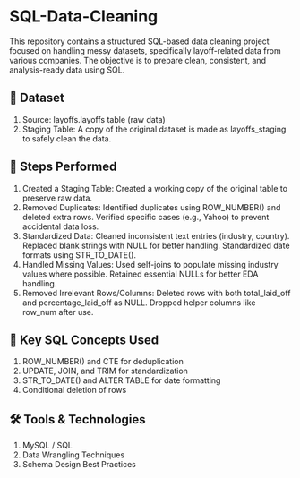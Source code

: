 # SQL-Data-Cleaning

This repository contains a structured SQL-based data cleaning project focused on handling messy datasets, specifically layoff-related data from various companies. The objective is to prepare clean, consistent, and analysis-ready data using SQL.

## 📁 Dataset
1. Source: layoffs.layoffs table (raw data)
2. Staging Table: A copy of the original dataset is made as layoffs_staging to safely clean the data.

## 🔧 Steps Performed
1. Created a Staging Table:
   Created a working copy of the original table to preserve raw data.
2. Removed Duplicates:
   Identified duplicates using ROW_NUMBER() and deleted extra rows.
   Verified specific cases (e.g., Yahoo) to prevent accidental data loss.
3. Standardized Data:
   Cleaned inconsistent text entries (industry, country).
   Replaced blank strings with NULL for better handling.
   Standardized date formats using STR_TO_DATE().
4. Handled Missing Values:
   Used self-joins to populate missing industry values where possible.
   Retained essential NULLs for better EDA handling.
5. Removed Irrelevant Rows/Columns:
   Deleted rows with both total_laid_off and percentage_laid_off as NULL.
   Dropped helper columns like row_num after use.

## 📌 Key SQL Concepts Used
1. ROW_NUMBER() and CTE for deduplication
2. UPDATE, JOIN, and TRIM for standardization
3. STR_TO_DATE() and ALTER TABLE for date formatting
4. Conditional deletion of rows

## 🛠️ Tools & Technologies
1. MySQL / SQL
2. Data Wrangling Techniques
3. Schema Design Best Practices
